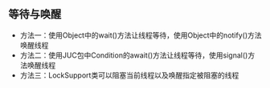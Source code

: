 ## 等待与唤醒
* 方法一：使用Object中的wait()方法让线程等待，使用Object中的notify()方法唤醒线程
* 方法二：使用JUC包中Condition的await()方法让线程等待，使用signal()方法唤醒线程
* 方法三：LockSupport类可以阻塞当前线程以及唤醒指定被阻塞的线程
